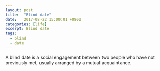```yaml
---
layout: post
title:  "Blind date"
date:   2017-08-22 15:00:01 +0800
categories: [life]
excerpt: Blind date
tags:
  - blind 
  - date
---
```


A blind date is a social engagement between two people who have not previously met, usually arranged by a mutual acquaintance.
